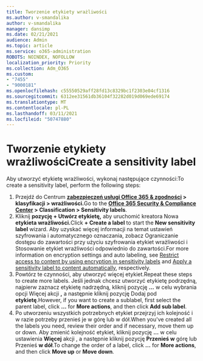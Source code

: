 ```yaml
---
title: Tworzenie etykiety wrażliwości
ms.author: v-smandalika
author: v-smandalika
manager: dansimp
ms.date: 02/21/2021
audience: Admin
ms.topic: article
ms.service: o365-administration
ROBOTS: NOINDEX, NOFOLLOW
localization_priority: Priority
ms.collection: Adm_O365
ms.custom:
- "7455"
- "9000181"
ms.openlocfilehash: c55550529aff28fd13c8329bc1f2303e04cf1316
ms.sourcegitcommit: 6312ee31561db36104f32282d019d069ede69174
ms.translationtype: MT
ms.contentlocale: pl-PL
ms.lasthandoff: 03/11/2021
ms.locfileid: "50747880"
---
```

# <a name="create-a-sensitivity-label"></a><span data-ttu-id="0c25f-102">Tworzenie etykiety wrażliwości</span><span class="sxs-lookup"><span data-stu-id="0c25f-102">Create a sensitivity label</span></span>

<span data-ttu-id="0c25f-103">Aby utworzyć etykietę wrażliwości, wykonaj następujące czynności:</span><span class="sxs-lookup"><span data-stu-id="0c25f-103">To create a sensitivity label, perform the following steps:</span></span>

1. <span data-ttu-id="0c25f-104">Przejdź do Centrum **[zabezpieczeń usługi Office 365 & zgodności](https://sip.protection.office.com/) > klasyfikacji > wrażliwości.**</span><span class="sxs-lookup"><span data-stu-id="0c25f-104">Go to the **[Office 365 Security & Compliance Center](https://sip.protection.office.com/) > Classification > Sensitivity labels**.</span></span>
2. <span data-ttu-id="0c25f-105">Kliknij **pozycję + Utwórz etykietę,** aby uruchomić kreatora Nowa **etykieta wrażliwości.**</span><span class="sxs-lookup"><span data-stu-id="0c25f-105">Click **+ Create a label** to start the **New sensitivity label** wizard.</span></span> <span data-ttu-id="0c25f-106">Aby uzyskać więcej informacji na temat [](https://docs.microsoft.com/microsoft-365/compliance/encryption-sensitivity-labels) ustawień szyfrowania i automatycznego oznaczania, [](https://docs.microsoft.com/microsoft-365/compliance/apply-sensitivity-label-automatically)zobacz Ograniczanie dostępu do zawartości przy użyciu szyfrowania etykiet wrażliwości i Stosowanie etykiet wrażliwości odpowiednio do zawartości.</span><span class="sxs-lookup"><span data-stu-id="0c25f-106">For more information on encryption settings and auto labeling, see [Restrict access to content by using encryption in sensitivity labels](https://docs.microsoft.com/microsoft-365/compliance/encryption-sensitivity-labels) and [Apply a sensitivity label to content automatically](https://docs.microsoft.com/microsoft-365/compliance/apply-sensitivity-label-automatically), respectively.</span></span>
3. <span data-ttu-id="0c25f-107">Powtórz te czynności, aby utworzyć więcej etykiet.</span><span class="sxs-lookup"><span data-stu-id="0c25f-107">Repeat these steps to create more labels.</span></span> <span data-ttu-id="0c25f-108">Jeśli jednak chcesz utworzyć etykietę podrzędną, najpierw zaznacz etykietę nadrzędną, kliknij pozycję **...** w celu wybrania opcji Więcej akcji **,** a następnie kliknij pozycję Dodaj pod **etykietę**.</span><span class="sxs-lookup"><span data-stu-id="0c25f-108">However, if you want to create a sublabel, first select the parent label, click **...** for **More actions**, and then click **Add sub label**.</span></span>
4. <span data-ttu-id="0c25f-109">Po utworzeniu wszystkich potrzebnych etykiet przejrzyj ich kolejność i w razie potrzeby przenieś je w górę lub w dół.</span><span class="sxs-lookup"><span data-stu-id="0c25f-109">When you've created all the labels you need, review their order and if necessary, move them up or down.</span></span> <span data-ttu-id="0c25f-110">Aby zmienić kolejność etykiet, kliknij pozycję **...** w celu ustawienia **Więcej** akcji , a następnie kliknij pozycję **Przenieś w** górę lub Przenieś **w dół**.</span><span class="sxs-lookup"><span data-stu-id="0c25f-110">To change the order of a label, click **...** for **More actions**, and then click **Move up** or **Move down**.</span></span> 
